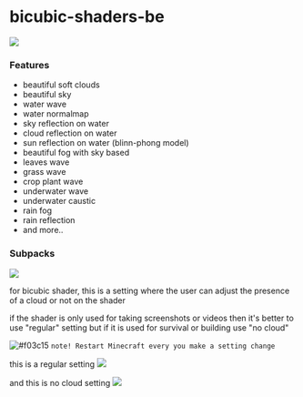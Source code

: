 # bicubic-shaders-be
<img src="https://github.com/Mcbamboo/bicubic-shaders-be/blob/e7a605f0a33dc67e66e54cf42d8385b0770cc9fc/ss/20210506_022909.jpg">

### Features
* beautiful soft clouds
* beautiful sky
* water wave
* water normalmap
* sky reflection on water
* cloud reflection on water
* sun reflection on water (blinn-phong model)
* beautiful fog with sky based
* leaves wave
* grass wave
* crop plant wave
* underwater wave
* underwater caustic
* rain fog
* rain reflection
* and more..

### Subpacks
<img src="https://github.com/Mcbamboo/bicubic-shaders-be/blob/f369f94982ad7ef465a6cb3bca21244fd182a3fa/ss/20210506_022836.jpg">

for bicubic shader, this is a setting where the user can adjust the presence of a cloud or not on the shader

if the shader is only used for taking screenshots or videos then it's better to use "regular" setting but if it is used for survival or building use "no cloud"

![#f03c15](https://via.placeholder.com/15/f03c15/000000?text=+) `note! Restart Minecraft every you make a setting change`

this is a regular setting
<img src="https://github.com/Mcbamboo/bicubic-shaders-be/blob/f369f94982ad7ef465a6cb3bca21244fd182a3fa/ss/20210506_023016.jpg">

and this is no cloud setting
<img src="https://github.com/Mcbamboo/bicubic-shaders-be/blob/f369f94982ad7ef465a6cb3bca21244fd182a3fa/ss/20210506_022947.jpg">
